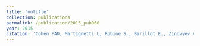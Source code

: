 ```yaml
---
title: 'notitle'
collection: publications
permalink: /publication/2015_pub060
year: 2015
citation: 'Cohen PAD, Martignetti L, Robine S., Barillot E., Zinovyev A.<sup>^</sup>, Calzone L.<sup>^</sup> Mathematical Modelling of Molecular Pathways Enabling Tumour Cell Invasion and Migration. 2015. <i>PLoS Computational Biology</i> 11(11):e1004571.'
---
```

